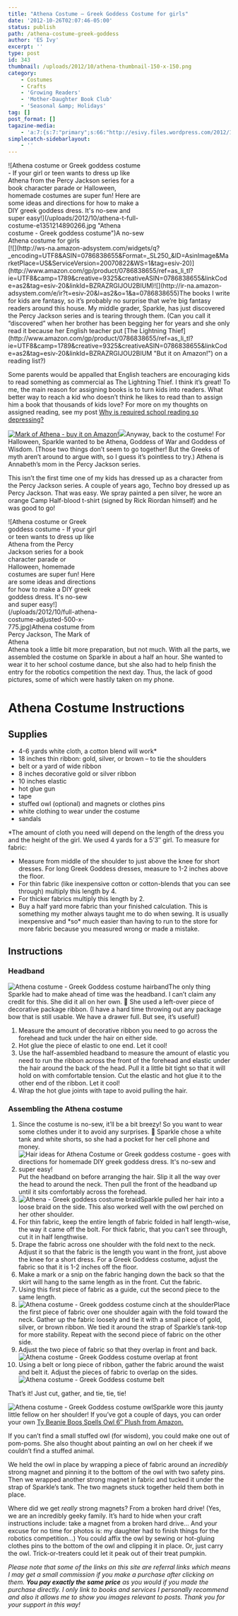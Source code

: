 ```yaml
---
title: "Athena Costume – Greek Goddess Costume for girls"
date: '2012-10-26T02:07:46-05:00'
status: publish
path: /athena-costume-greek-goddess
author: 'ES Ivy'
excerpt: ''
type: post
id: 343
thumbnail: /uploads/2012/10/athena-thumbnail-150-x-150.png
category:
    - Costumes
    - Crafts
    - 'Growing Readers'
    - 'Mother-Daughter Book Club'
    - 'Seasonal &amp; Holidays'
tag: []
post_format: []
tagazine-media:
    - 'a:7:{s:7:"primary";s:66:"http://esivy.files.wordpress.com/2012/10/athena-t-full-costume.jpg";s:6:"images";a:9:{s:66:"http://esivy.files.wordpress.com/2012/10/athena-t-full-costume.jpg";a:6:{s:8:"file_url";s:66:"http://esivy.files.wordpress.com/2012/10/athena-t-full-costume.jpg";s:5:"width";i:1285;s:6:"height";i:2470;s:4:"type";s:5:"image";s:4:"area";i:3173950;s:9:"file_path";b:0;}s:81:"http://esivy.files.wordpress.com/2012/10/athena-t-full-costume-e1351214890266.jpg";a:6:{s:8:"file_url";s:81:"http://esivy.files.wordpress.com/2012/10/athena-t-full-costume-e1351214890266.jpg";s:5:"width";i:300;s:6:"height";i:576;s:4:"type";s:5:"image";s:4:"area";i:172800;s:9:"file_path";b:0;}s:73:"http://esivy.files.wordpress.com/2012/10/hairband-structure-200-x-128.jpg";a:6:{s:8:"file_url";s:73:"http://esivy.files.wordpress.com/2012/10/hairband-structure-200-x-128.jpg";s:5:"width";i:200;s:6:"height";i:128;s:4:"type";s:5:"image";s:4:"area";i:25600;s:9:"file_path";b:0;}s:70:"http://esivy.files.wordpress.com/2012/10/athena-hairband-250-x-183.jpg";a:6:{s:8:"file_url";s:70:"http://esivy.files.wordpress.com/2012/10/athena-hairband-250-x-183.jpg";s:5:"width";i:250;s:6:"height";i:183;s:4:"type";s:5:"image";s:4:"area";i:45750;s:9:"file_path";b:0;}s:67:"http://esivy.files.wordpress.com/2012/10/athena-braid-200-x-223.jpg";a:6:{s:8:"file_url";s:67:"http://esivy.files.wordpress.com/2012/10/athena-braid-200-x-223.jpg";s:5:"width";i:200;s:6:"height";i:223;s:4:"type";s:5:"image";s:4:"area";i:44600;s:9:"file_path";b:0;}s:70:"http://esivy.files.wordpress.com/2012/10/athena-shoulder-200-x-179.jpg";a:6:{s:8:"file_url";s:70:"http://esivy.files.wordpress.com/2012/10/athena-shoulder-200-x-179.jpg";s:5:"width";i:200;s:6:"height";i:179;s:4:"type";s:5:"image";s:4:"area";i:35800;s:9:"file_path";b:0;}s:73:"http://esivy.files.wordpress.com/2012/10/athena-front-cross-150-x-250.jpg";a:6:{s:8:"file_url";s:73:"http://esivy.files.wordpress.com/2012/10/athena-front-cross-150-x-250.jpg";s:5:"width";i:150;s:6:"height";i:251;s:4:"type";s:5:"image";s:4:"area";i:37650;s:9:"file_path";b:0;}s:65:"http://esivy.files.wordpress.com/2012/10/athena-belt-200-x-75.jpg";a:6:{s:8:"file_url";s:65:"http://esivy.files.wordpress.com/2012/10/athena-belt-200-x-75.jpg";s:5:"width";i:200;s:6:"height";i:75;s:4:"type";s:5:"image";s:4:"area";i:15000;s:9:"file_path";b:0;}s:72:"http://esivy.files.wordpress.com/2012/10/athena-jaunty-owl-200-x-249.jpg";a:6:{s:8:"file_url";s:72:"http://esivy.files.wordpress.com/2012/10/athena-jaunty-owl-200-x-249.jpg";s:5:"width";i:200;s:6:"height";i:249;s:4:"type";s:5:"image";s:4:"area";i:49800;s:9:"file_path";b:0;}}s:6:"videos";a:0:{}s:11:"image_count";i:9;s:6:"author";s:8:"37195739";s:7:"blog_id";s:8:"40536089";s:9:"mod_stamp";s:19:"2012-10-26 02:07:46";}'
simplecatch-sidebarlayout:
    - ''
---
```

<div class="wp-caption aligncenter" id="attachment_351" style="width: 310px">![Athena costume or Greek goddess costume - If your girl or teen wants to dress up like Athena from the Percy Jackson series for a book character parade or Halloween, homemade costumes are super fun! Here are some ideas and directions for how to make a DIY greek goddess dress. It's no-sew and super easy!](/uploads/2012/10/athena-t-full-costume-e1351214890266.jpg "Athena costume - Greek goddess costume")A no-sew Athena costume for girls

</div>[![](http://ws-na.amazon-adsystem.com/widgets/q?_encoding=UTF8&ASIN=0786838655&Format=_SL250_&ID=AsinImage&MarketPlace=US&ServiceVersion=20070822&WS=1&tag=esiv-20)](http://www.amazon.com/gp/product/0786838655/ref=as_li_tl?ie=UTF8&camp=1789&creative=9325&creativeASIN=0786838655&linkCode=as2&tag=esiv-20&linkId=BZRAZRGIJOU2BIUM)![](http://ir-na.amazon-adsystem.com/e/ir?t=esiv-20&l=as2&o=1&a=0786838655)The books I write for kids are fantasy, so it’s probably no surprise that we’re big fantasy readers around this house. My middle grader, Sparkle, has just discovered the Percy Jackson series and is tearing through them. (Can you call it “discovered” when her brother has been begging her for years and she only read it because her English teacher put [The Lightning Thief](http://www.amazon.com/gp/product/0786838655/ref=as_li_tl?ie=UTF8&camp=1789&creative=9325&creativeASIN=0786838655&linkCode=as2&tag=esiv-20&linkId=BZRAZRGIJOU2BIUM "But it on Amazon!") on a reading list?)

Some parents would be appalled that English teachers are encouraging kids to read something as commercial as The Lightning Thief. I think it’s great! To me, the main reason for assigning books is to turn kids into readers. What better way to reach a kid who doesn’t think he likes to read than to assign him a book that thousands of kids love? For more on my thoughts on assigned reading, see my post [Why is required school reading so depressing?](http://192.168.1.34:4945/education/why-is-required-school-reading-so-depressing/ "Why is required school reading so depressing?")

[![](http://ws-na.amazon-adsystem.com/widgets/q?_encoding=UTF8&ASIN=1423142004&Format=_SL250_&ID=AsinImage&MarketPlace=US&ServiceVersion=20070822&WS=1&tag=esiv-20 "Mark of Athena - buy it on Amazon!")](http://www.amazon.com/gp/product/1423142004/ref=as_li_tl?ie=UTF8&camp=1789&creative=9325&creativeASIN=1423142004&linkCode=as2&tag=esiv-20&linkId=XKSAGTUV7NO3HMUU)![](http://ir-na.amazon-adsystem.com/e/ir?t=esiv-20&l=as2&o=1&a=1423142004)Anyway, back to the costume! For Halloween, Sparkle wanted to be Athena, Goddess of War and Goddess of Wisdom. (Those two things don’t seem to go together! But the Greeks of myth aren’t around to argue with, so I guess it’s pointless to try.) Athena is Annabeth’s mom in the Percy Jackson series.

This isn’t the first time one of my kids has dressed up as a character from the Percy Jackson series. A couple of years ago, Techno boy dressed up as Percy Jackson. That was easy. We spray painted a pen silver, he wore an orange Camp Half-blood t-shirt (signed by Rick Riordan himself) and he was good to go!

<div class="wp-caption alignleft" id="attachment_359" style="width: 203px">![Athena costume or Greek goddess costume - If your girl or teen wants to dress up like Athena from the Percy Jackson series for a book character parade or Halloween, homemade costumes are super fun! Here are some ideas and directions for how to make a DIY greek goddess dress. It's no-sew and super easy!](/uploads/2012/10/full-athena-costume-adjusted-500-x-775.jpg)Athena costume from Percy Jackson, The Mark of Athena

</div>Athena took a little bit more preparation, but not much. With all the parts, we assembled the costume on Sparkle in about a half an hour. She wanted to wear it to her school costume dance, but she also had to help finish the entry for the robotics competition the next day. Thus, the lack of good pictures, some of which were hastily taken on my phone.

Athena Costume Instructions
===========================

Supplies
--------

- 4-6 yards white cloth, a cotton blend will work\*
- 18 inches thin ribbon: gold, silver, or brown – to tie the shoulders
- belt or a yard of wide ribbon
- 8 inches decorative gold or silver ribbon
- 10 inches elastic
- hot glue gun
- tape
- stuffed owl (optional) and magnets or clothes pins
- white clothing to wear under the costume
- sandals

\*The amount of cloth you need will depend on the length of the dress you and the height of the girl. We used 4 yards for a 5’3″ girl. To measure for fabric:

- Measure from middle of the shoulder to just above the knee for short dresses. For long Greek Goddess dresses, measure to 1-2 inches above the floor.
- For thin fabric (like inexpensive cotton or cotton-blends that you can see through) multiply this length by 4.
- For thicker fabrics multiply this length by 2.
- Buy a half yard more fabric than your finished calculation. This is something my mother always taught me to do when sewing. It is usually inexpensive and \*so\* much easier than having to run to the store for more fabric because you measured wrong or made a mistake.

Instructions
------------

### Headband

![Athena costume - Greek Goddess costume hairband](/uploads/2012/10/hairband-structure-200-x-128.jpg "Athena costume - Greek Goddess costume hairband")The only thing Sparkle had to make ahead of time was the headband. I can’t claim any credit for this. She did it all on her own. 🙂 She used a left-over piece of decorative package ribbon. (I have a hard time throwing out any package bow that is still usable. We have a drawer full. But see, it’s useful!)

1. Measure the amount of decorative ribbon you need to go across the forehead and tuck under the hair on either side.
2. Hot glue the piece of elastic to one end. Let it cool!
3. Use the half-assembled headband to measure the amount of elastic you need to run the ribbon across the front of the forehead and elastic under the hair around the back of the head. Pull it a little bit tight so that it will hold on with comfortable tension. Cut the elastic and hot glue it to the other end of the ribbon. Let it cool!
4. Wrap the hot glue joints with tape to avoid pulling the hair.

### Assembling the Athena costume

1. Since the costume is no-sew, it’ll be a bit breezy! So you want to wear some clothes under it to avoid any surprises. 🙂 Sparkle chose a white tank and white shorts, so she had a pocket for her cell phone and money.
2. ![Hair ideas for Athena Costume or Greek goddess costume - goes with directions for homemade DIY greek goddess dress. It's no-sew and super easy!](/uploads/2012/10/athena-hairband-250-x-183.jpg "Athena - Greek goddess costume hairband")Put the headband on before arranging the hair. Slip it all the way over the head to around the neck. Then pull the front of the headband up until it sits comfortably across the forehead.
3. ![Athena - Greek goddess costume braid](/uploads/2012/10/athena-braid-200-x-223.jpg "Athena - Greek goddess costume braid")Sparkle pulled her hair into a loose braid on the side. This also worked well with the owl perched on her other shoulder.
4. For thin fabric, keep the entire length of fabric folded in half length-wise, the way it came off the bolt. For thick fabric, that you can’t see through, cut it in half lengthwise.
5. Drape the fabric across one shoulder with the fold next to the neck. Adjust it so that the fabric is the length you want in the front, just above the knee for a short dress. For a Greek Goddess costume, adjust the fabric so that it is 1-2 inches off the floor.
6. Make a mark or a snip on the fabric hanging down the back so that the skirt will hang to the same length as in the front. Cut the fabric.
7. Using this first piece of fabric as a guide, cut the second piece to the same length.
8. ![Athena costume - Greek goddess costume cinch at the shoulder](/uploads/2012/10/athena-shoulder-200-x-179.jpg "Athena costume - Greek goddess costume cinch at the shoulder")Place the first piece of fabric over one shoulder again with the fold toward the neck. Gather up the fabric loosely and tie it with a small piece of gold, silver, or brown ribbon. We tied it around the strap of Sparkle’s tank-top for more stability. Repeat with the second piece of fabric on the other side.
9. Adjust the two piece of fabric so that they overlap in front and back. ![Athena costume - Greek Goddess costume overlap at front](/uploads/2012/10/athena-front-cross-150-x-250.jpg "Athena costume - Greek Goddess costume overlap at front")
10. Using a belt or long piece of ribbon, gather the fabric around the waist and belt it. Adjust the pieces of fabric to overlap on the sides.![Athena costume - Greek Goddess costume belt](/uploads/2012/10/athena-belt-200-x-75.jpg "Athena costume - Greek Goddess costume belt")

That’s it! Just cut, gather, and tie, tie, tie!

![Athena costume - Greek Goddess costume owl](/uploads/2012/10/athena-jaunty-owl-200-x-249.jpg "Athena costume - Greek Goddess costume owl")Sparkle wore this jaunty little fellow on her shoulder! If you’ve got a couple of days, you can order your own [Ty Beanie Boos Spells Owl 6″ Plush from Amazon.](http://www.amazon.com/gp/product/B008K7RM8I/ref=as_li_qf_sp_asin_il_tl?ie=UTF8&camp=1789&creative=9325&creativeASIN=B008K7RM8I&linkCode=as2&tag=esiv-20&linkId=T5LIMELCKLKN5EGO)

If you can’t find a small stuffed owl (for wisdom), you could make one out of pom-poms. She also thought about painting an owl on her cheek if we couldn’t find a stuffed animal.

We held the owl in place by wrapping a piece of fabric around an *incredibly* strong magnet and pinning it to the bottom of the owl with two safety pins. Then we wrapped another strong magnet in fabric and tucked it under the strap of Sparkle’s tank. The two magnets stuck together held them both in place.

Where did we get *really* strong magnets? From a broken hard drive! (Yes, we are an incredibly geeky family. It’s hard to hide when your craft instructions include: take a magnet from a broken hard drive… And your excuse for no time for photos is: my daughter had to finish things for the robotics competition…) You could affix the owl by sewing or hot-gluing clothes pins to the bottom of the owl and clipping it in place. Or, just carry the owl. Trick-or-treaters could let it peak out of their treat pumpkin.

*Please note that some of the links on this site are referral links which means I may get a small commission if you make a purchase after clicking on them. **You pay exactly the same price** as you would if you made the purchase directly. I only link to books and services I personally recommend and also it allows me to show you images relevant to posts. Thank you for your support in this way!*